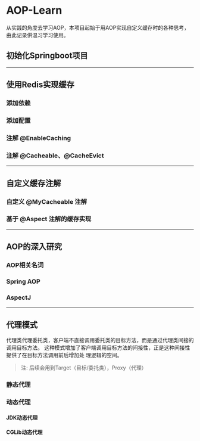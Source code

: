# AOP-Learn
从实践的角度去学习AOP，本项目起始于用AOP实现自定义缓存时的各种思考，由此记录供温习学习使用。
## 初始化Springboot项目
***
## 使用Redis实现缓存
### 添加依赖
### 添加配置
### 注解 @EnableCaching
### 注解 @Cacheable、@CacheEvict
***
## 自定义缓存注解
### 自定义 @MyCacheable 注解
### 基于 @Aspect 注解的缓存实现
***
## AOP的深入研究
### AOP相关名词
### Spring AOP
### AspectJ
***
## 代理模式
代理类代理委托类，客户端不直接调用委托类的目标方法，而是通过代理类间接的调用目标方法。
这种模式增加了客户端调用目标方法的间接性，正是这种间接性提供了在目标方法调用前后增加处
理逻辑的空间。
> 注: 后续会用到Target（目标/委托类），Proxy（代理）
### 静态代理
### 动态代理
#### JDK动态代理
#### CGLib动态代理